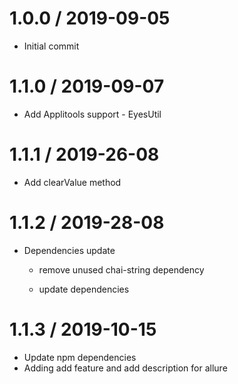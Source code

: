 # 1.0.0 / 2019-09-05

- Initial commit

# 1.1.0 / 2019-09-07

- Add Applitools support - EyesUtil

1.1.1 / 2019-26-08
==================

- Add clearValue method

1.1.2 / 2019-28-08
==================

- Dependencies update
    
    * remove unused chai-string dependency
    
    * update dependencies
    
1.1.3 / 2019-10-15
==================
   
- Update npm dependencies 
- Adding add feature and add description for allure

